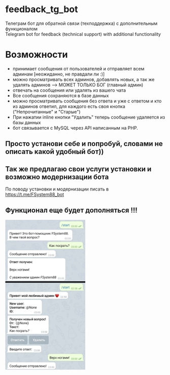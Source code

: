 # feedback_tg_bot
Телеграм бот для обратной связи (техподдержка) с дополнительным функционалом<br>
Telegram bot for feedback (technical support) with additional functionality

# Возможности
- принимает сообщения от пользователей и отправляет всем админам [неожиданно, не правдали ли :)]
- можно просматривать всех админов, добавлять новых, а так же удалять админов --> МОЖЕТ ТОЛЬКО БОГ (главный админ)
- отвечать на сообщения или удалять из вашего чата 
- Все сообщения сохраняются в базе данных
- можно просматривать сообщения без ответа и уже с ответом и кто из админов ответил, для каждого есть своя кнопка ("Непрочитанные" и "Старые")
- При нажатии inline кнопки "Удалить" теперь сообщение удаляется из базы данных
- бот связывается с MySQL через API написанным на PHP.

## Просто установи себе и попробуй, словами не описать какой удобный бот))
## Так же предлагаю свои услуги установки и возможно модернизации бота
По поводу установки и модернизации писать в https://t.me/FSystem88_bot
## Функционал еще будет дополняться !!!



<img src="https://raw.githubusercontent.com/FSystem88/feedback_tg_bot/main/feedback.jpg" width="50%">
